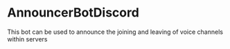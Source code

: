 # AnnouncerBotDiscord
This bot can be used to announce the joining and leaving of voice channels within servers
